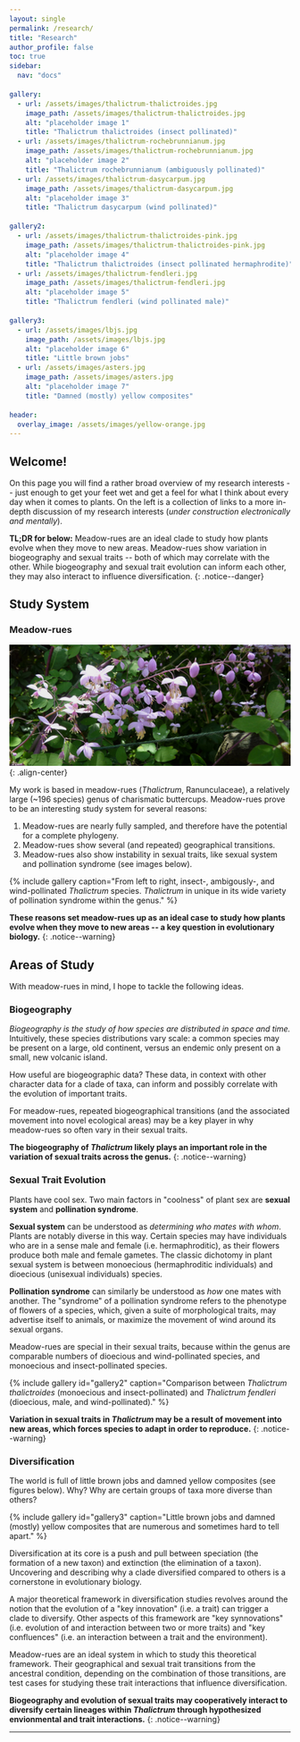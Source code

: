 ```yaml
---
layout: single
permalink: /research/
title: "Research"
author_profile: false
toc: true
sidebar:
  nav: "docs"

gallery:
  - url: /assets/images/thalictrum-thalictroides.jpg
    image_path: /assets/images/thalictrum-thalictroides.jpg
    alt: "placeholder image 1"
    title: "Thalictrum thalictroides (insect pollinated)"
  - url: /assets/images/thalictrum-rochebrunnianum.jpg
    image_path: /assets/images/thalictrum-rochebrunnianum.jpg
    alt: "placeholder image 2"
    title: "Thalictrum rochebrunnianum (ambiguously pollinated)"
  - url: /assets/images/thalictrum-dasycarpum.jpg
    image_path: /assets/images/thalictrum-dasycarpum.jpg
    alt: "placeholder image 3"
    title: "Thalictrum dasycarpum (wind pollinated)"

gallery2:
  - url: /assets/images/thalictrum-thalictroides-pink.jpg
    image_path: /assets/images/thalictrum-thalictroides-pink.jpg
    alt: "placeholder image 4"
    title: "Thalictrum thalictroides (insect pollinated hermaphrodite)"
  - url: /assets/images/thalictrum-fendleri.jpg
    image_path: /assets/images/thalictrum-fendleri.jpg
    alt: "placeholder image 5"
    title: "Thalictrum fendleri (wind pollinated male)"

gallery3:
  - url: /assets/images/lbjs.jpg
    image_path: /assets/images/lbjs.jpg
    alt: "placeholder image 6"
    title: "Little brown jobs"
  - url: /assets/images/asters.jpg
    image_path: /assets/images/asters.jpg
    alt: "placeholder image 7"
    title: "Damned (mostly) yellow composites"

header:
  overlay_image: /assets/images/yellow-orange.jpg
---
```


## Welcome!
On this page you will find a rather broad overview of my research interests -- just enough to get your feet wet and get a feel for what I think about every day when it comes to plants.  On the left is a collection of links to a more in-depth discussion of my research interests (_under construction electronically and mentally_).

**TL;DR for below:**
Meadow-rues are an ideal clade to study how plants evolve when they move to new areas.
Meadow-rues show variation in biogeography and sexual traits -- both of which may correlate with the other.
While biogeography and sexual trait evolution can inform each other, they may also interact to influence diversification.
{: .notice--danger}

## Study System
### Meadow-rues

![image-center](/assets/images/thalictrum_delavayi.jpg)
{: .align-center}

My work is based in meadow-rues (_Thalictrum_, Ranunculaceae), a relatively large (~196 species) genus of charismatic buttercups.  Meadow-rues prove to be an interesting study system for several reasons:

1. Meadow-rues are nearly fully sampled, and therefore have the potential for a complete phylogeny.
2. Meadow-rues show several (and repeated) geographical transitions.
3. Meadow-rues also show instability in sexual traits, like sexual system and pollination syndrome (see images below).

{% include gallery caption="From left to right, insect-, ambigously-, and wind-pollinated _Thalictrum_ species.  _Thalictrum_ in unique in its wide variety of pollination syndrome within the genus." %}

**These reasons set meadow-rues up as an ideal case to study how plants evolve when they move to new areas -- a key question in evolutionary biology.**
{: .notice--warning}

## Areas of Study

With meadow-rues in mind, I hope to tackle the following ideas.

### Biogeography

_Biogeography is the study of how species are distributed in space and time._ Intuitively, these species distributions vary scale: a common species may be present on a large, old continent, versus an endemic only present on a small, new volcanic island.

How useful are biogeographic data? These data, in context with other character data for a clade of taxa, can inform and possibly correlate with the evolution of important traits.  

For meadow-rues, repeated biogeographical transitions (and the associated movement into novel ecological areas) may be a key player in why meadow-rues so often vary in their sexual traits.

**The biogeography of _Thalictrum_ likely plays an important role in the variation of sexual traits across the genus.**
{: .notice--warning}

### Sexual Trait Evolution

Plants have cool sex.  Two main factors in "coolness" of plant sex are **sexual system** and **pollination syndrome**.

**Sexual system** can be understood as _determining who mates with whom_.  Plants are notably diverse in this way.  Certain species may have individuals who are in a sense male and female (i.e. hermaphroditic), as their flowers produce both male and female gametes. The classic dichotomy in plant sexual system is between monoecious (hermaphroditic individuals) and dioecious (unisexual individuals) species.

**Pollination syndrome** can similarly be understood as _how_ one mates with another.  The "syndrome" of a pollination syndrome refers to the phenotype of flowers of a species, which, given a suite of morphological traits, may advertise itself to animals, or maximize the movement of wind around its sexual organs.  

Meadow-rues are special in their sexual traits, because within the genus are comparable numbers of dioecious and wind-pollinated species, and monoecious and insect-pollinated species.

{% include gallery id="gallery2" caption="Comparison between _Thalictrum thalictroides_ (monoecious and insect-pollinated) and _Thalictrum fendleri_ (dioecious, male, and wind-pollinated)." %}

**Variation in sexual traits in _Thalictrum_ may be a result of movement into new areas, which forces species to adapt in order to reproduce.**
{: .notice--warning}

### Diversification

The world is full of little brown jobs and damned yellow composites (see figures below).  Why?  Why are certain groups of taxa more diverse than others?

{% include gallery id="gallery3" caption="Little brown jobs and damned (mostly) yellow composites that are numerous and sometimes hard to tell apart." %}

Diversification at its core is a push and pull between speciation (the formation of a new taxon) and extinction (the elimination of a taxon). Uncovering and describing why a clade diversified compared to others is a cornerstone in evolutionary biology.

A major theoretical framework in diversification studies revolves around the notion that the evolution of a "key innovation" (i.e. a trait) can trigger a clade to diversify. Other aspects of this framework are "key synnovations" (i.e. evolution of and interaction between two or more traits) and "key confluences" (i.e. an interaction between a trait and the environment).

Meadow-rues are an ideal system in which to study this theoretical framework.  Their geographical and sexual trait transitions from the ancestral condition, depending on the combination of those transitions, are test cases for studying these trait interactions that influence diversification.

**Biogeography and evolution of sexual traits may cooperatively interact to diversify certain lineages within _Thalictrum_ through hypothesized envionmental and trait interactions.**
{: .notice--warning}

---
